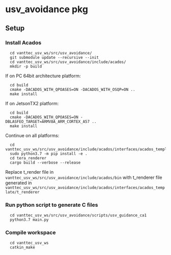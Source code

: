 # usv_avoidance pkg

## Setup
### Install Acados
```
  cd vanttec_usv_ws/src/usv_avoidance/
  git submodule update --recursive --init
  cd vanttec_usv_ws/src/usv_avoidance/include/acados/
  mkdir -p build
```
If on PC 64bit architecture platform:
```
  cd build
  cmake -DACADOS_WITH_QPOASES=ON -DACADOS_WITH_OSQP=ON ..
  make install 
```
If on JetsonTX2 platform:
```
  cd build
  cmake -DACADOS_WITH_QPOASES=ON -DBLASFEO_TARGET=ARMV8A_ARM_CORTEX_A57 ..
  make install 
```
Continue on all platforms: 
```
  cd vanttec_usv_ws/src/usv_avoidance/include/acados/interfaces/acados_template
  sudo python3.7 -m pip install -e .
  cd tera_renderer
  cargo build --verbose --release
```
Replace t_render file in `vanttec_usv_ws/src/usv_avoidance/include/acados/bin` with t_renderer file generated in `vanttec_usv_ws/src/usv_avoidance/include/acados/interfaces/acados_template/t_renderer`

### Run python script to generate C files
```
  cd vanttec_usv_ws/src/usv_avoidance/scripts/usv_guidance_ca1
  python3.7 main.py
```
### Compile workspace
```
  cd vanttec_usv_ws
  catkin_make
```
